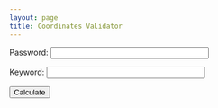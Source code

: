 ```yaml
---
layout: page
title: Coordinates Validator
---
```


<form onsubmit="calculate(); return false">
  <p>
    <label for="password" style="width: 100px;">Password:</label>
    <input id="password" name="password" type="password" size="32">
  </p>
  <p>
    <label for="keyword" style="width: 100px;">Keyword:</label>
    <input id="keyword" name="keyword" type="text" size="32">
  </p>
  <input class="btn js-textareacopybtn" type="submit" name="btn" value="Calculate" />
</form>

<div id="out" style="margin-top: 10px; padding: 10px 5px; color: #444; line-height: 1.5;">
<script>
  var f = document.forms[0];

  function calculate() {

  var btn = f.btn;
  var out = document.querySelector('#out');

  var password = f.password.value;
  var keyword = f.keyword.value;

  btn.disabled = true;
  btn.value = 'Wait...';

  window.setTimeout(function() {
  try {
  var t1 = (new Date()).getTime();
  scrypt(password, keyword, {
  logN: 15,
  r: 8,
  p: 1,
  dkLen: 32,
  interruptStep: 0,
  encoding: "hex"
  },
  function(res) {
  var t2 = ((new Date()).getTime()-t1);
  out.innerHTML = 'Time: <b>'+t2+' ms</b><br>Master password input length: '+password.length+'<br><span style="color:cornflowerblue; font-weight:bold">Succesfully copied password to clipboard.</span> <textarea id="res">' + res + '</textarea>';
  btn.disabled = false;
  btn.value = 'Calculate';
  var copyTextarea = document.querySelector('#res');
  copyTextarea.select();
</script>

